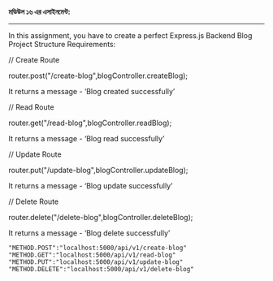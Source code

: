 **মডিউল ১৬  এর এসাইনমেন্ট:**
<hr>
In this assignment, you have to create a perfect Express.js Backend Blog Project Structure
Requirements:

// Create Route

router.post("/create-blog",blogController.createBlog);

It returns a message - ‘Blog created successfully’

// Read Route

router.get("/read-blog",blogController.readBlog);

It returns a message - ‘Blog read successfully’

// Update Route

router.put("/update-blog",blogController.updateBlog);

It returns a message - ‘Blog update successfully’

// Delete Route

router.delete("/delete-blog",blogController.deleteBlog);

It returns a message - ‘Blog delete successfully’


```
"METHOD.POST":"localhost:5000/api/v1/create-blog"
"METHOD.GET":"localhost:5000/api/v1/read-blog"
"METHOD.PUT":"localhost:5000/api/v1/update-blog"
"METHOD.DELETE":"localhost:5000/api/v1/delete-blog"

```